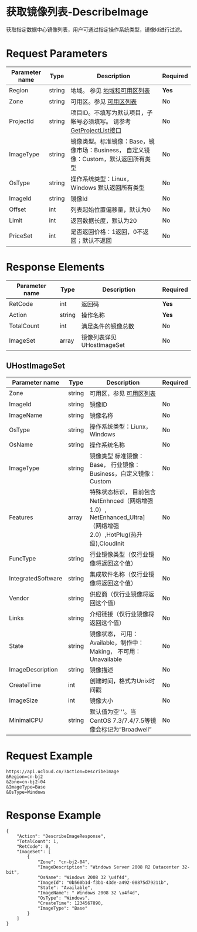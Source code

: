 # 获取镜像列表-DescribeImage

获取指定数据中心镜像列表，用户可通过指定操作系统类型，镜像Id进行过滤。

# Request Parameters
|Parameter name|Type|Description|Required|
|---|---|---|---|
|Region|string|地域。 参见 [地域和可用区列表](api/summary/regionlist)|**Yes**|
|Zone|string|可用区。参见 [可用区列表](api/summary/regionlist)|No|
|ProjectId|string|项目ID。不填写为默认项目，子帐号必须填写。 请参考[GetProjectList接口](api/summary/get_project_list)|No|
|ImageType|string|镜像类型。标准镜像：Base，镜像市场：Business， 自定义镜像：Custom，默认返回所有类型|No|
|OsType|string|操作系统类型：Linux， Windows 默认返回所有类型|No|
|ImageId|string|镜像Id|No|
|Offset|int|列表起始位置偏移量，默认为0|No|
|Limit|int|返回数据长度，默认为20|No|
|PriceSet|int|是否返回价格：1返回，0不返回；默认不返回|No|

# Response Elements
|Parameter name|Type|Description|Required|
|---|---|---|---|
|RetCode|int|返回码|**Yes**|
|Action|string|操作名称|**Yes**|
|TotalCount|int|满足条件的镜像总数|No|
|ImageSet|array|镜像列表详见 UHostImageSet|No|

## UHostImageSet
|Parameter name|Type|Description|Required|
|---|---|---|---|
|Zone|string|可用区，参见 [可用区列表](api/summary/regionlist) ||No|
|ImageId|string|镜像ID|No|
|ImageName|string|镜像名称|No|
|OsType|string|操作系统类型：Liunx，Windows|No|
|OsName|string|操作系统名称|No|
|ImageType|string|镜像类型 标准镜像：Base， 行业镜像：Business，自定义镜像：Custom|No|
|Features|array|特殊状态标识， 目前包含NetEnhnced（网络增强1.0）, NetEnhanced_Ultra]（网络增强2.0）,HotPlug(热升级),CloudInit|No|
|FuncType|string|行业镜像类型（仅行业镜像将返回这个值）|No|
|IntegratedSoftware|string|集成软件名称（仅行业镜像将返回这个值）|No|
|Vendor|string|供应商（仅行业镜像将返回这个值）|No|
|Links|string|介绍链接（仅行业镜像将返回这个值）|No|
|State|string|镜像状态， 可用：Available，制作中：Making， 不可用：Unavailable|No|
|ImageDescription|string|镜像描述|No|
|CreateTime|int|创建时间，格式为Unix时间戳|No|
|ImageSize|int|镜像大小|No|
|MinimalCPU|string|默认值为空'''。当CentOS 7.3/7.4/7.5等镜像会标记为“Broadwell”|No|

# Request Example
```
https://api.ucloud.cn/?Action=DescribeImage
&Region=cn-bj2
&Zone=cn-bj2-04
&ImageType=Base
&OsType=Windows
```

# Response Example
```
{
    "Action": "DescribeImageResponse", 
    "TotalCount": 1, 
    "RetCode": 0, 
    "ImageSet": [
        {
            "Zone": "cn-bj2-04", 
            "ImageDescription": "Windows Server 2008 R2 Datacenter 32-bit", 
            "OsName": "Windows 2008 32 \u4f4d", 
            "ImageId": "0b560b1d-f3b1-43de-a492-08875d79211b", 
            "State": "Available", 
            "ImageName": " Windows 2008 32 \u4f4d", 
            "OsType": "Windows", 
            "CreateTime": 1234567890, 
            "ImageType": "Base"
        }
    ]
}
```

